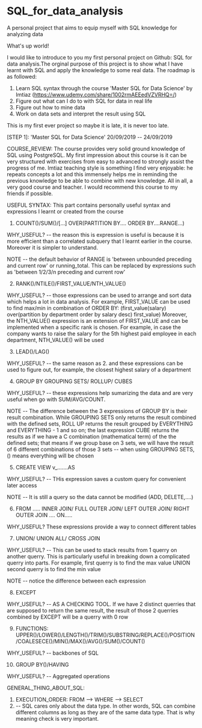 # SQL_for_data_analysis
A personal project that aims to equip myself with SQL knowledge for analyzing data

What's up world!

I would like to introduce to you my first personal project on Github: SQL for data analysis.The orginal purpose of this project is to show what I have learnt with SQL and apply the knowledge to some real data. 
The roadmap is as followed:

1. Learn SQL syntax through the course 'Master SQL for Data Science' by Imtiaz (https://www.udemy.com/share/1002rmAEEedVZVRHQ=/)
2. Figure out what can I do to with SQL for data in real life
3. Figure out how to mine data
4. Work on data sets and interpret the result using SQL


This is my first ever project so maybe it is late, it is never too late. 

[STEP 1]: 'Master SQL for Data Science' 20/09/2019 -- 24/09/2019

COURSE_REVIEW: 
The course provides very solid ground knowledge of SQL using PostgreSQL. My first impression about this course is it can be very structured with exercises from easy to advanced to strongly assist the progress of me. Imtiaz teaching style is something I find very enjoyable: he repeats concepts a lot and this immensely helps me in reminding the previous knowledge to be able to combine with new knowledge. All in all, a very good course and teacher. I would recommend this course to my friends if possible.



USEFUL SYNTAX: This part contains personally useful syntax and expressions I learnt or created from the course

1. COUNT()/SUM()/[...] OVER(PARTITION BY.... ORDER BY....RANGE...)

WHY_USEFUL? -- the reason this is expression is useful is because it is more efficient than a correlated subquery that I learnt earlier in the course. Moreover it is simpler to understand.

NOTE -- the default behavior of RANGE is 'between unbounded preceding and current row' or running_total. This can be replaced by expressions such as 'between 1/2/3/n preceding and current row'

2. RANK()/NTILE()/FIRST_VALUE/NTH_VALUE()

WHY_USEFUL? -- those expressions can be used to arrange and sort data which helps a lot in data analysis. For example, FIRST_VALUE can be used to find max/min in combination of ORDER BY: (first_value(salary) over(partition by department order by salary desc) first_value)
Moreover, the NTH_VALUE() expression is an extension of FIRST_VALUE and can be implemented when a specific rank is chosen. For example, in case the company wants to raise the salary for the 5th highest paid employee in each department, NTH_VALUE() will be used

3. LEAD()/LAG()

WHY_USEFUL? -- the same reason as 2. and these expressions can be used to figure out, for example, the closest highest salary of a department

4. GROUP BY GROUPING SETS/ ROLLUP/ CUBES

WHY_USEFUL? -- these expressions help sumarizing the data and are very useful when go with SUM/AVG/COUNT.

NOTE -- The difference between the 3 expressions of GROUP BY is their result combination. While GROUPING SETS only returns the result combined with the defined sets, ROLL UP returns the result grouped by EVERYTHING and EVERYTHING - 1 and so on; the last expression CUBE returns the results as if we have a C combination (mathematical term) of the the defined sets; that means if we group base on 3 sets, we will have the result of 6 different combinations of those 3 sets
-- when using GROUPING SETS, () means everything will be chosen

5. CREATE VIEW v_.......AS

WHY_USEFUL? -- THis expression saves a custom query for convenient later access

NOTE -- It is still a query so the data cannot be modified (ADD, DELETE,....)

6. FROM ..... INNER JOIN/ FULL OUTER JOIN/ LEFT OUTER JOIN/ RIGHT OUTER JOIN .... ON.....

WHY_USEFUL? These expressions provide a way to connect different tables

7. UNION/ UNION ALL/ CROSS JOIN

WHY_USEFUL? -- This can be used to stack results from 1 querry on another querry. This is particularly useful in breaking down a complicated querry into parts. For example, first querry is to find the max value UNION second querry is to find the min value

NOTE -- notice the difference between each expression

8. EXCEPT

WHY_USEFUL? -- AS A CHECKING TOOL. If we have 2 distinct querries that are supposed to return the same result, the result of those 2 querries combined by EXCEPT will be a querry with 0 row

9. FUNCTIONS: UPPER()/LOWER()/LENGTH()/TRIM()/SUBSTRING/REPLACE()/POSITION/COALESECE()/MIN()/MAX()/AVG()/SUM()/COUNT()

WHY_USEFUL? -- backbones of SQL

10. GROUP BY()/HAVING

WHY_USEFUL? -- Aggregated operations



GENERAL_THING_ABOUT_SQL:
1. EXECUTION_ORDER: FROM --> WHERE --> SELECT
2. -- SQL cares only about the data type. In other words, SQL can combine different columns as long as they are of the same data type. That is why meaning check is very important.



